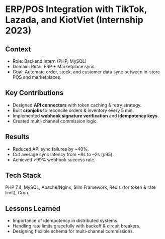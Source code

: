 # ERP/POS Integration with TikTok, Lazada, and KiotViet (Internship 2023)

## Context
- Role: Backend Intern (PHP, MySQL)
- Domain: Retail ERP + Marketplace sync
- Goal: Automate order, stock, and customer data sync between in-store POS and marketplaces.

## Key Contributions
- Designed **API connectors** with token caching & retry strategy.
- Built **cronjobs** to reconcile orders & inventory every 5 min.
- Implemented **webhook signature verification** and **idempotency keys**.
- Created multi-channel commission logic.

## Results
- Reduced API sync failures by ~40%.
- Cut average sync latency from ~8s to ~2s (p95).
- Achieved >99% webhook success rate.

## Tech Stack
PHP 7.4, MySQL, Apache/Nginx, Slim Framework, Redis (for token & rate limit), Cron.

## Lessons Learned
- Importance of idempotency in distributed systems.
- Handling rate limits gracefully with backoff & circuit breakers.
- Designing flexible schema for multi-channel commissions.
